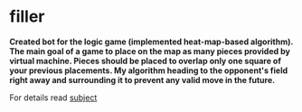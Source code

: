 # filler

__Created bot for the logic game (implemented heat-map-based algorithm). The main goal of a game to place on the map as many pieces provided by virtual machine. Pieces should be placed to overlap only one square of your previous placements. My algorithm heading to the opponent's field right away and surrounding it to prevent any valid move in the future.__

For details read [subject](https://github.com/MANT-i-S/filler/blob/master/filler.en.pdf)
